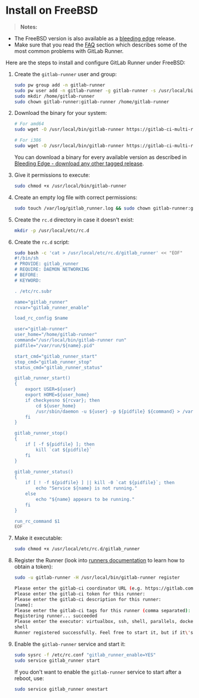 # Install on FreeBSD

>**Notes:**
- The FreeBSD version is also available as a [bleeding edge](bleeding-edge.md)
  release.
- Make sure that you read the [FAQ](../faq/README.md) section which describes
  some of the most common problems with GitLab Runner.

Here are the steps to install and configure GitLab Runner under FreeBSD:

1. Create the `gitlab-runner` user and group:

    ```bash
    sudo pw group add -n gitlab-runner
    sudo pw user add -n gitlab-runner -g gitlab-runner -s /usr/local/bin/bash
    sudo mkdir /home/gitlab-runner
    sudo chown gitlab-runner:gitlab-runner /home/gitlab-runner
    ```

1. Download the binary for your system:

    ```bash
    # For amd64
    sudo wget -O /usr/local/bin/gitlab-runner https://gitlab-ci-multi-runner-downloads.s3.amazonaws.com/latest/binaries/gitlab-ci-multi-runner-freebsd-amd64

    # For i386
    sudo wget -O /usr/local/bin/gitlab-runner https://gitlab-ci-multi-runner-downloads.s3.amazonaws.com/latest/binaries/gitlab-ci-multi-runner-freebsd-386
    ```

    You can download a binary for every available version as described in
    [Bleeding Edge - download any other tagged release](bleeding-edge.md#download-any-other-tagged-release).

1. Give it permissions to execute:

    ```bash
    sudo chmod +x /usr/local/bin/gitlab-runner
    ```

1. Create an empty log file with correct permissions:

    ```bash
    sudo touch /var/log/gitlab_runner.log && sudo chown gitlab-runner:gitlab-runner /var/log/gitlab_runner.log
    ```

1. Create the `rc.d` directory in case it doesn't exist:

    ```bash
    mkdir -p /usr/local/etc/rc.d
    ```

1. Create the `rc.d` script:

    ```bash
    sudo bash -c 'cat > /usr/local/etc/rc.d/gitlab_runner' << "EOF"
    #!/bin/sh
    # PROVIDE: gitlab_runner
    # REQUIRE: DAEMON NETWORKING
    # BEFORE:
    # KEYWORD:

    . /etc/rc.subr

    name="gitlab_runner"
    rcvar="gitlab_runner_enable"

    load_rc_config $name

    user="gitlab-runner"
    user_home="/home/gitlab-runner"
    command="/usr/local/bin/gitlab-runner run"
    pidfile="/var/run/${name}.pid"

    start_cmd="gitlab_runner_start"
    stop_cmd="gitlab_runner_stop"
    status_cmd="gitlab_runner_status"

    gitlab_runner_start()
    {
        export USER=${user}
        export HOME=${user_home}
        if checkyesno ${rcvar}; then
            cd ${user_home}
            /usr/sbin/daemon -u ${user} -p ${pidfile} ${command} > /var/log/gitlab_runner.log 2>&1
        fi
    }

    gitlab_runner_stop()
    {
        if [ -f ${pidfile} ]; then
            kill `cat ${pidfile}`
        fi
    }

    gitlab_runner_status()
    {
        if [ ! -f ${pidfile} ] || kill -0 `cat ${pidfile}`; then
            echo "Service ${name} is not running."
        else
            echo "${name} appears to be running."
        fi
    }

    run_rc_command $1
    EOF
    ```

1. Make it executable:

    ```bash
    sudo chmod +x /usr/local/etc/rc.d/gitlab_runner
    ```
1. Register the Runner (look into [runners documentation](https://docs.gitlab.com/ce/ci/runners/) to learn how to obtain a token):

    ```bash
    sudo -u gitlab-runner -H /usr/local/bin/gitlab-runner register

    Please enter the gitlab-ci coordinator URL (e.g. https://gitlab.com):
    Please enter the gitlab-ci token for this runner:
    Please enter the gitlab-ci description for this runner:
    [name]:
    Please enter the gitlab-ci tags for this runner (comma separated):
    Registering runner... succeeded
    Please enter the executor: virtualbox, ssh, shell, parallels, docker, docker-ssh:
    shell
    Runner registered successfully. Feel free to start it, but if it\'s running already the config should be automatically reloaded!
    ```

1. Enable the `gitlab-runner` service and start it:

    ```bash
    sudo sysrc -f /etc/rc.conf "gitlab_runner_enable=YES"
    sudo service gitlab_runner start
    ```

    If you don't want to enable the `gitlab-runner` service to start after a
    reboot, use:

    ```bash
    sudo service gitlab_runner onestart
    ```
